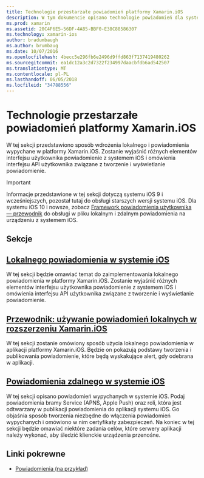 ```yaml
---
title: Technologie przestarzałe powiadomień platformy Xamarin.iOS
description: W tym dokumencie opisano technologie powiadomień dla systemu iOS, które została zastąpiona framework powiadomienia użytkownika, wprowadzone w systemie iOS 10.
ms.prod: xamarin
ms.assetid: 20C4F6E5-56DF-4A85-BBF0-E38C88586307
ms.technology: xamarin-ios
author: bradumbaugh
ms.author: brumbaug
ms.date: 10/07/2016
ms.openlocfilehash: 4becc5e296fb6e2496d9ffd863f7137419480262
ms.sourcegitcommit: ea1dc12a3c2d7322f234997daacbfdb6ad542507
ms.translationtype: MT
ms.contentlocale: pl-PL
ms.lasthandoff: 06/05/2018
ms.locfileid: "34788556"
---
```

# <a name="deprecated-notification-technologies-in-xamarinios"></a>Technologie przestarzałe powiadomień platformy Xamarin.iOS

W tej sekcji przedstawiono sposób wdrożenia lokalnego i powiadomienia wypychane w platformy Xamarin.iOS. Zostanie wyjaśnić różnych elementów interfejsu użytkownika powiadomienie z systemem iOS i omówienia interfejsu API użytkownika związane z tworzenie i wyświetlanie powiadomienie.

> [!IMPORTANT]
> Informacje przedstawione w tej sekcji dotyczą systemu iOS 9 i wcześniejszych, pozostał tutaj do obsługi starszych wersji systemu iOS. Dla systemu iOS 10 i nowsze, zobacz [Framework powiadomienia użytkownika — przewodnik](~/ios/platform/user-notifications/index.md) do obsługi w pliku lokalnym i zdalnym powiadomienia na urządzeniu z systemem iOS.

## <a name="sections"></a>Sekcje

<a name="Local Notifications In iOS" />

##  <a name="local-notifications-in-ioslocal-notifications-in-iosmd"></a>[Lokalnego powiadomienia w systemie iOS](local-notifications-in-ios.md)

W tej sekcji będzie omawiać temat do zaimplementowania lokalnego powiadomienia w platformy Xamarin.iOS. Zostanie wyjaśnić różnych elementów interfejsu użytkownika powiadomienie z systemem iOS i omówienia interfejsu API użytkownika związane z tworzenie i wyświetlanie powiadomienie.

<a name="Local Notifications Walkthrough" />

##  <a name="walkthrough---using-local-notifications-in-xamarinioslocal-notifications-in-ios-walkthroughmd"></a>[Przewodnik: używanie powiadomień lokalnych w rozszerzeniu Xamarin.iOS](local-notifications-in-ios-walkthrough.md)

W tej sekcji zostanie omówiony sposób użycia lokalnego powiadomienia w aplikacji platformy Xamarin.iOS. Będzie on pokazują podstawy tworzenia i publikowania powiadomienie, które będą wyskakujące alert, gdy odebrana w aplikacji.

<a name="Remote Notifications In iOS" />

##  <a name="remote-notifications-in-iosremote-notifications-in-iosmd"></a>[Powiadomienia zdalnego w systemie iOS](remote-notifications-in-ios.md)

W tej sekcji opisano powiadomień wypychanych w systemie iOS. Podaj powiadomienia bramy Service (APNS, Apple Push) oraz roli, która jest odtwarzany w publikacji powiadomienia do aplikacji systemu iOS. Go objaśnia sposób tworzenia niezbędne do włączenia powiadomień wypychanych i omówiono w nim certyfikaty zabezpieczeń. Na koniec w tej sekcji będzie omawiać niektóre zadania celów, które serwery aplikacji należy wykonać, aby śledzić klienckie urządzenia przenośne.

## <a name="related-links"></a>Linki pokrewne

- [Powiadomienia (na przykład)](https://developer.xamarin.com/samples/monotouch/Notifications/)
